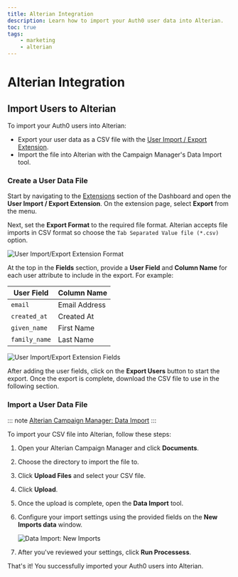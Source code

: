 ```yaml
---
title: Alterian Integration
description: Learn how to import your Auth0 user data into Alterian.
toc: true
tags:
    - marketing
    - alterian
---
```


# Alterian Integration

## Import Users to Alterian

To import your Auth0 users into Alterian:

- Export your user data as a CSV file with the [User Import / Export Extension](/extensions/user-import-export).
- Import the file into Alterian with the Campaign Manager's Data Import tool.

### Create a User Data File

Start by navigating to the [Extensions](${manage_url}/#/extensions) section of the Dashboard and open the **User Import / Export Extension**. On the extension page, select **Export** from the menu.

Next, set the **Export Format** to the required file format. Alterian accepts file imports in CSV format so choose the `Tab Separated Value file (*.csv)` option.

![User Import/Export Extension Format](/media/articles/integrations/marketing/import-export-set-format.png)

At the top in the **Fields** section, provide a **User Field** and **Column Name** for each user attribute to include in the export. For example:

User Field | Column Name
-----------|------------
`email` | Email Address
`created_at` | Created At
`given_name` | First Name
`family_name` | Last Name

![User Import/Export Extension Fields](/media/articles/integrations/marketing/import-export-fields.png)

After adding the user fields, click on the **Export Users** button to start the export. Once the export is complete, download the CSV file to use in the following section.

### Import a User Data File

::: note
[Alterian Campaign Manager: Data Import](http://cm.help.alterian.com/CM404/Default.htm#Customer_Analytics/Import_Export/Data_Import.htm)
:::

To import your CSV file into Alterian, follow these steps:

1. Open your Alterian Campaign Manager and click **Documents**.

2. Choose the directory to import the file to.

3. Click **Upload Files** and select your CSV file.

4. Click **Upload**.

5. Once the upload is complete, open the **Data Import** tool.

6. Configure your import settings using the provided fields on the **New Imports data** window.
    
    ![Data Import: New Imports](/media/articles/integrations/marketing/alterian/new-data-imports.png)

7. After you've reviewed your settings, click **Run Processess**.

That's it! You successfully imported your Auth0 users into Alterian.
